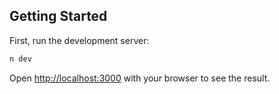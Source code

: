 ## Getting Started

First, run the development server:

```bash
n dev
```

Open [http://localhost:3000](http://localhost:3000) with your browser to see the result.
